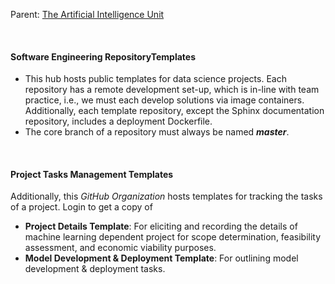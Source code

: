 
Parent: [The Artificial Intelligence Unit](https://github.com/theartificialintelligenceunit)

<br>

#### Software Engineering RepositoryTemplates

* This hub hosts public templates for data science projects.  Each repository has a remote development set-up, which is in-line with team practice, i.e., we must each develop solutions via image containers.  Additionally, each template repository, except the Sphinx documentation repository, includes a deployment Dockerfile.
* The core branch of a repository must always be named **_master_**.

<br>

#### Project Tasks Management Templates

Additionally, this *GitHub Organization* hosts templates for tracking the tasks of a project.  Login to get a copy of

* **Project Details Template**: For eliciting and recording the details of machine learning dependent project for scope determination, feasibility assessment, and economic viability purposes.
* **Model Development & Deployment Template**: For outlining model development & deployment tasks.


<br>
<br>

<br>
<br>


<!--
**Here are some ideas to get you started:**

🙋‍♀️ A short introduction - what is your organization all about?
🌈 Contribution guidelines - how can the community get involved?
👩‍💻 Useful resources - where can the community find your docs? Is there anything else the community should know?
🍿 Fun facts - what does your team eat for breakfast?
🧙 Remember, you can do mighty things with the power of [Markdown](https://docs.github.com/github/writing-on-github/getting-started-with-writing-and-formatting-on-github/basic-writing-and-formatting-syntax)
-->
